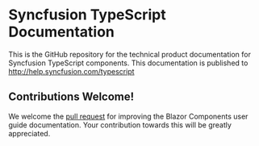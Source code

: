 # Syncfusion TypeScript Documentation

This is the GitHub repository for the technical product documentation for Syncfusion TypeScript components. This documentation is published to http://help.syncfusion.com/typescript

## Contributions Welcome!

We welcome the [pull request](https://docs.github.com/en/github/managing-files-in-a-repository/editing-files-in-another-users-repository) for improving the Blazor Components user guide documentation. Your contribution towards this will be greatly appreciated.
